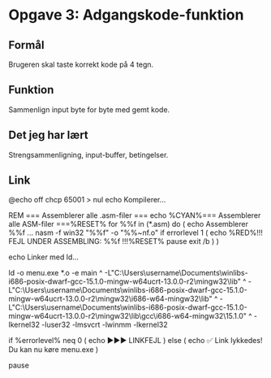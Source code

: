 # Opgave 3: Adgangskode-funktion

## Formål
Brugeren skal taste korrekt kode på 4 tegn.

## Funktion
Sammenlign input byte for byte med gemt kode.

## Det jeg har lært
Strengsammenligning, input-buffer, betingelser.

## Link
@echo off
chcp 65001 > nul
echo Kompilerer...

REM === Assemblerer alle .asm-filer ===
echo %CYAN%=== Assemblerer alle ASM-filer ===%RESET%
for %%f in (*.asm) do (
    echo Assemblerer %%f ...
    nasm -f win32 "%%f" -o "%%~nf.o"
    if errorlevel 1 (
        echo %RED%!!! FEJL UNDER ASSEMBLING: %%f !!!%RESET%
        pause
        exit /b
    )
)

echo Linker med ld...

ld -o menu.exe *.o -e main ^
 -L"C:\Users\username\Documents\winlibs-i686-posix-dwarf-gcc-15.1.0-mingw-w64ucrt-13.0.0-r2\mingw32\lib" ^
 -L"C:\Users\username\Documents\winlibs-i686-posix-dwarf-gcc-15.1.0-mingw-w64ucrt-13.0.0-r2\mingw32\i686-w64-mingw32\lib" ^
 -L"C:\Users\username\Documents\winlibs-i686-posix-dwarf-gcc-15.1.0-mingw-w64ucrt-13.0.0-r2\mingw32\lib\gcc\i686-w64-mingw32\15.1.0" ^
 -lkernel32 -luser32 -lmsvcrt -lwinmm -lkernel32

if %errorlevel% neq 0 (
    echo ►►► LINKFEJL
) else (
    echo ✅ Link lykkedes! Du kan nu køre menu.exe
)

pause
